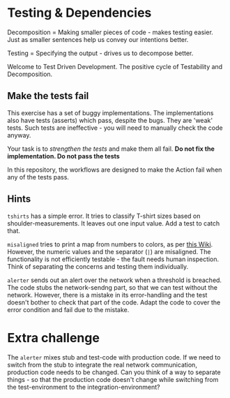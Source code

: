 # Testing & Dependencies

Decomposition = Making smaller pieces of code - makes testing easier. Just as smaller sentences help us convey our intentions better.

Testing = Specifying the output - drives us to decompose better.

Welcome to Test Driven Development. The positive cycle of Testability and Decomposition.

## Make the tests fail

This exercise has a set of buggy implementations. The implementations also have tests (asserts) which pass, despite the bugs. They are 'weak' tests. Such tests are ineffective - you will need to manually check the code anyway.

Your task is to _strengthen the tests_ and make them all fail. **Do not fix the implementation. Do not pass the tests**

In this repository, the workflows are designed to make the Action fail when any of the tests pass.

## Hints

`tshirts` has a simple error. It tries to classify T-shirt sizes based on shoulder-measurements. It leaves out one input value. Add a test to catch that.

`misaligned` tries to print a map from numbers to colors, as per [this Wiki](https://en.wikipedia.org/wiki/25-pair_color_code). However, the numeric values and the separator (`|`) are misaligned. The functionality is not efficiently testable - the fault needs human inspection. Think of separating the concerns and testing them individually.

`alerter` sends out an alert over the network when a threshold is breached. The code stubs the network-sendng part, so that we can test without the network. However, there is a mistake in its error-handling and the test doesn't bother to check that part of the code. Adapt the code to cover the error condition and fail due to the mistake.

# Extra challenge

The `alerter` mixes stub and test-code with production code. If we need to switch from the stub to integrate the real network communication, production code needs to be changed.
Can you think of a way to separate things - so that the production code doesn't change while switching from the test-environment to the integration-environment?
